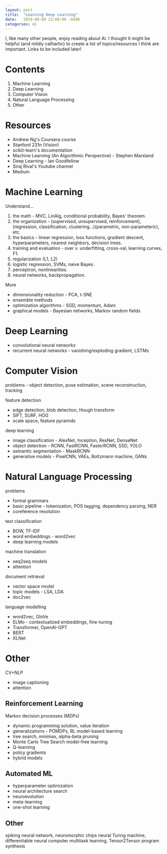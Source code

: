 ```yaml
---
layout: post
title:  "Learning Deep Learning"
date:   2019-08-08 13:00:00 -0400
categories: ml
---
```


I, like many other people, enjoy reading about AI. I thought it might be helpful (and mildly cathartic) to create a list of topics/resources I think are important. Links to be included later!

# Contents
1. Machine Learning
2. Deep Learning
3. Computer Vision
4. Natural Language Processing
5. Other

# Resources
* Andrew Ng's Coursera course
* Stanford 231n (Vision)
* scikit-learn's documentation
* Machine Learning (An Algorithmic Perspective) - Stephen Marsland 
* Deep Learning - Ian Goodfellow
* Siraj Rival's Youtube channel
* Medium

# Machine Learning

Understand...
1. the math - MVC, LinAlg, conditional probability, Bayes' theorem.
2. the organization - (supervised, unsupervised, reinforcement), (regression, classification, clustering...)(parametric, non-parameteric), etc.
3. the basics - linear regression, loss functions, gradient descent, hyperparameters, nearest neighbors, decision trees.
4. training and evaluation - over v. underfitting, cross-val, learning curves, F1.
5. regularization (L1, L2)
6. logistic regression, SVMs, naive Bayes.
7. perceptron, nonlinearities.
8. neural networks, backpropagation.

More
* dimensionality reduction - PCA, t-SNE
* ensemble methods
* optimization algorithms - SGD, momentum, Adam
* graphical models - Bayesian networks, Markov random fields

# Deep Learning

* convolutional neural networks
* recurrent neural networks - vanishing/exploding gradient, LSTMs

# Computer Vision

problems - object detection, pose estimation, scene reconstruction, tracking

feature detection
* edge detection, blob detection, Hough transform
* SIFT, SURF, HOG
* scale space, feature pyramids

deep learning
* image classification - AlexNet, Inception, ResNet, DenseNet
* object detection - RCNN, FastRCNN, FasterRCNN, SSD, YOLO
* semantic segmentation - MaskRCNN
* generative models - PixelCNN, VAEs, Boltzmann machine, GANs

# Natural Language Processing

problems
* formal grammars
* basic pipeline - tokenization, POS tagging, dependency parsing, NER
* coreference resolution

text classification
* BOW, TF-IDF
* word embeddings - word2vec
* deep learning models

machine translation
* seq2seq models
* attention

document retrieval
* vector space model
* topic models - LSA, LDA
* doc2vec

language modelling
* word2vec, GloVe
* ELMo - contextualized embeddings, fine-tuning
* Transformer, OpenAI-GPT
* BERT
* XLNet

# Other 

CV+NLP
* image captioning
* attention

## Reinforcement Learning
Markov decision processes (MDPs)
* dynamic programming solution, value iteration
* generalizations - POMDPs, RL
model-based learning
* tree search, minimax, alpha-beta pruning
* Monte Carlo Tree Search
model-free learning
* Q-learning
* policy gradients
* hybrid models

## Automated ML

* hyperparameter optimization
* neural architecture search
* neuroevolution
* meta-learning
* one-shot learning

## Other

spiking neural network, neuromorphic chips
neural Turing machine, differentiable neural computer
multitask learning, Tensor2Tensor
program synthesis
